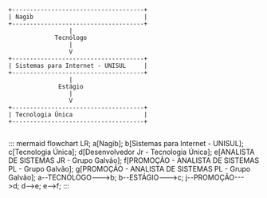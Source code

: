 ```
+-------------------------------------+
| Nagib                               |
+-------------------------------------+
                 |
             Tecnólogo
                 |
                 V
+-------------------------------------+
| Sistemas para Internet - UNISUL     |
+-------------------------------------+
                 |
              Estágio
                 |
                 V
+-------------------------------------+
| Tecnologia Única                    |
+-------------------------------------+
          
```

::: mermaid
flowchart LR;
a[Nagib];
b[Sistemas para Internet - UNISUL];
c[Tecnologia Única];
d[Desenvolvedor Jr - Tecnologia Única];
e[ANALISTA DE SISTEMAS JR - Grupo Galvão];
f[PROMOÇÃO - ANALISTA DE SISTEMAS PL - Grupo Galvão];
g[PROMOÇÃO - ANALISTA DE SISTEMAS PL - Grupo Galvão];
a--TECNÓLOGO--->b;
b--ESTÁGIO--->c;
j--PROMOÇÃO--->d;
d-->e;
e-->f;
:::
